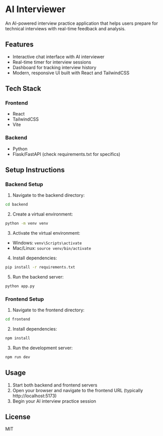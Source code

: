 # AI Interviewer

An AI-powered interview practice application that helps users prepare for technical interviews with real-time feedback and analysis.

## Features

- Interactive chat interface with AI interviewer
- Real-time timer for interview sessions
- Dashboard for tracking interview history
- Modern, responsive UI built with React and TailwindCSS

## Tech Stack

### Frontend
- React
- TailwindCSS
- Vite

### Backend
- Python
- Flask/FastAPI (check requirements.txt for specifics)

## Setup Instructions

### Backend Setup

1. Navigate to the backend directory:
```bash
cd backend
```

2. Create a virtual environment:
```bash
python -m venv venv
```

3. Activate the virtual environment:
- Windows: `venv\Scripts\activate`
- Mac/Linux: `source venv/bin/activate`

4. Install dependencies:
```bash
pip install -r requirements.txt
```

5. Run the backend server:
```bash
python app.py
```

### Frontend Setup

1. Navigate to the frontend directory:
```bash
cd frontend
```

2. Install dependencies:
```bash
npm install
```

3. Run the development server:
```bash
npm run dev
```

## Usage

1. Start both backend and frontend servers
2. Open your browser and navigate to the frontend URL (typically http://localhost:5173)
3. Begin your AI interview practice session

## License

MIT
